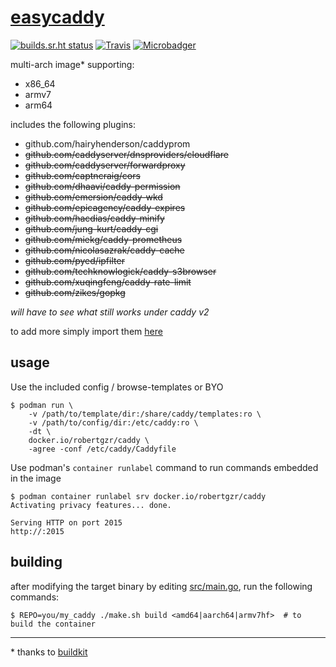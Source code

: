 # [easycaddy](https://hub.docker.com/r/robertgzr/caddy)

[![builds.sr.ht status](https://builds.sr.ht/~robertgzr/easycaddy/.build.yml.svg)](https://builds.sr.ht/~robertgzr/easycaddy/.build.yml?) [![Travis](https://img.shields.io/travis/robertgzr/docker-caddy/master.svg?label=travis)](https://travis-ci.org/robertgzr/docker-caddy.svg?branch=master) [![Microbadger](https://images.microbadger.com/badges/image/robertgzr/caddy.svg)](https://microbadger.com/images/robertgzr/caddy "Get your own image badge on microbadger.com")

multi-arch image* supporting:

* x86_64
* armv7
* arm64

includes the following plugins:

* github.com/hairyhenderson/caddyprom
* ~~github.com/caddyserver/dnsproviders/cloudflare~~
* ~~github.com/caddyserver/forwardproxy~~
* ~~github.com/captncraig/cors~~
* ~~github.com/dhaavi/caddy-permission~~
* ~~github.com/emersion/caddy-wkd~~
* ~~github.com/epicagency/caddy-expires~~
* ~~github.com/hacdias/caddy-minify~~
* ~~github.com/jung-kurt/caddy-cgi~~
* ~~github.com/miekg/caddy-prometheus~~
* ~~github.com/nicolasazrak/caddy-cache~~
* ~~github.com/pyed/ipfilter~~
* ~~github.com/techknowlogick/caddy-s3browser~~
* ~~github.com/xuqingfeng/caddy-rate-limit~~
* ~~github.com/zikes/gopkg~~

_will have to see what still works under caddy v2_

to add more simply import them [here](src/main.go)

## usage

Use the included config / browse-templates or BYO

```
$ podman run \
    -v /path/to/template/dir:/share/caddy/templates:ro \
    -v /path/to/config/dir:/etc/caddy:ro \
    -dt \
    docker.io/robertgzr/caddy \
    -agree -conf /etc/caddy/Caddyfile
```


Use podman's `container runlabel` command to run commands embedded in the image

```
$ podman container runlabel srv docker.io/robertgzr/caddy
Activating privacy features... done.

Serving HTTP on port 2015
http://:2015
```

## building

after modifying the target binary by editing [src/main.go](src/main.go), run the following commands:

```
$ REPO=you/my_caddy ./make.sh build <amd64|aarch64|armv7hf>  # to build the container
```

---

\* thanks to [buildkit](https://github.com/moby/buildkit)
